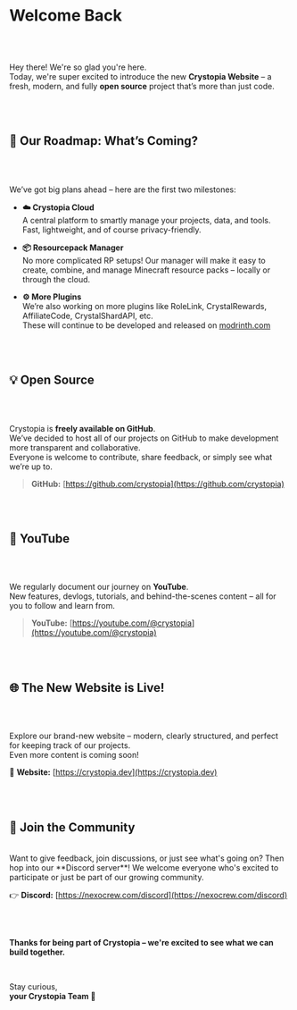 # Welcome Back

<br /><br />

Hey there! We're so glad you're here.  
Today, we're super excited to introduce the new **Crystopia Website** – a fresh, modern, and fully **open source** project that’s more than just code.

<br />
<br />

## 🚀 Our Roadmap: What’s Coming?

<br /><br />

We’ve got big plans ahead – here are the first two milestones:

- **☁️ Crystopia Cloud**  
  A central platform to smartly manage your projects, data, and tools. Fast, lightweight, and of course privacy-friendly.

- **📦 Resourcepack Manager**  
  No more complicated RP setups! Our manager will make it easy to create, combine, and manage Minecraft resource packs – locally or through the cloud.

- **⚙️ More Plugins**  
  We’re also working on more plugins like RoleLink, CrystalRewards, AffiliateCode, CrystalShardAPI, etc.  
  These will continue to be developed and released on [modrinth.com](https://modrinth.com/organization/xyzspace)

<br />
<br />

## 💡 Open Source

<br /><br />

Crystopia is **freely available on GitHub**.  
We’ve decided to host all of our projects on GitHub to make development more transparent and collaborative.  
Everyone is welcome to contribute, share feedback, or simply see what we’re up to.

> **GitHub:** [https://github.com/crystopia](https://github.com/crystopia)

<br />
<br />

## 🎥 YouTube

<br /><br />

We regularly document our journey on **YouTube**.  
New features, devlogs, tutorials, and behind-the-scenes content – all for you to follow and learn from.

> **YouTube:** [https://youtube.com/@crystopia](https://youtube.com/@crystopia)

<br />
<br />

## 🌐 The New Website is Live!

<br /><br />

Explore our brand-new website – modern, clearly structured, and perfect for keeping track of our projects.  
Even more content is coming soon!

🔗 **Website:** [https://crystopia.dev](https://crystopia.dev)

<br />
<br />

## 💬 Join the Community

<br />
Want to give feedback, join discussions, or just see what's going on?  
Then hop into our **Discord server**!  
We welcome everyone who's excited to participate or just be part of our growing community.

👉 **Discord:** [https://nexocrew.com/discord](https://nexocrew.com/discord)

<br />
<br />

**Thanks for being part of Crystopia – we're excited to see what we can build together.**

<br />

Stay curious,  
**your Crystopia Team 🚀**
